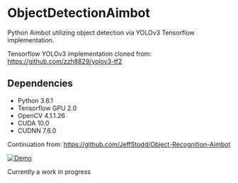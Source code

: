 # ObjectDetectionAimbot
 Python Aimbot utilizing object detection via YOLOv3 Tensorflow implementation.

Tensorflow YOLOv3 implementation cloned from: https://github.com/zzh8829/yolov3-tf2

## Dependencies

- Python 3.6.1
- Tensorflow GPU 2.0
- OpenCV 4.1.1.26
- CUDA 10.0
- CUDNN 7.6.0

 Continuation from: https://github.com/JeffStodd/Object-Recognition-Aimbot
 
 [![Demo](https://img.youtube.com/vi/7bdmeu__tvI/0.jpg)](https://www.youtube.com/watch?v=7bdmeu__tvI)

 Currently a work in progress
